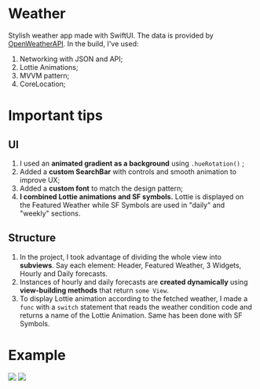 # Weather
Stylish weather app made with SwiftUI. The data is provided by [OpenWeatherAPI](https://openweathermap.org/api). In the build, I've used:
1. Networking with JSON and API;
2. Lottie Animations;
3. MVVM pattern;
4. CoreLocation;

# Important tips
## UI 
1. I used an **animated gradient as a background** using `.hueRotation()` ;
2. Added a **custom SearchBar** with controls and smooth animation to improve UX;
3. Added a **custom font** to match the design pattern;
4. **I combined Lottie animations and SF symbols.** Lottie is displayed on the Featured Weather while SF Symbols are used in "daily" and "weekly" sections.

## Structure
1. In the project, I took advantage of dividing the whole view into **subviews**. Say each element: Header, Featured Weather, 3 Widgets, Hourly and Daily forecasts. 
2. Instances of hourly and daily forecasts are **created dynamically** using **view-building methods** that return `some View`.  
3. To display Lottie animation according to the fetched weather, I made a `func` with a `switch` statement that reads the weather condition code and returns a name of the Lottie Animation. Same has been done with SF Symbols.
# Example
![](https://github.com/narpat22/WeatherApp/blob/main/WeatherApp/weather1.gif)
![](https://github.com/narpat22/WeatherApp/blob/main/WeatherApp/weather2.gif)

